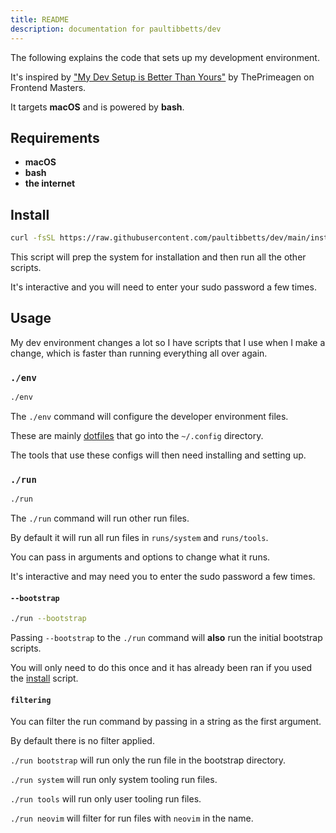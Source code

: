 ```yaml
---
title: README
description: documentation for paultibbetts/dev
---
```


The following explains the code that sets up my development environment.

It's inspired by ["My Dev Setup is Better Than Yours"](https://frontendmasters.com/courses/developer-productivity-v2/) by ThePrimeagen on Frontend Masters.

It targets **macOS** and is powered by **bash**.

## Requirements

- **macOS**
- **bash**
- **the internet**

## Install

```sh
curl -fsSL https://raw.githubusercontent.com/paultibbetts/dev/main/install | bash
```
This script will prep the system for installation and then run all the other scripts.

It's interactive and you will need to enter your sudo password a few times.

## Usage

My dev environment changes a lot so I have scripts that I use when I make a change, which is faster than running everything all over again.

### `./env`

```sh
./env
```

The `./env` command will configure the developer environment files.

These are mainly [dotfiles](https://en.wikipedia.org/wiki/Hidden_file_and_hidden_directory#Unix_and_Unix-like_environments) that go into the `~/.config` directory.

The tools that use these configs will then need installing and setting up.

### `./run`

```sh
./run
```

The `./run` command will run other run files.

By default it will run all run files in `runs/system` and `runs/tools`.

You can pass in arguments and options to change what it runs.

It's interactive and may need you to enter the sudo password a few times.

#### `--bootstrap`

```sh
./run --bootstrap
```

Passing `--bootstrap` to the `./run` command will **also** run the initial bootstrap scripts.

You will only need to do this once and it has already been ran if you used the [install](#install) script.

#### `filtering`

You can filter the run command by passing in a string as the first argument. 

By default there is no filter applied.

`./run bootstrap` will run only the run file in the bootstrap directory.

`./run system` will run only system tooling run files.

`./run tools` will run only user tooling run files.

`./run neovim` will filter for run files with `neovim` in the name.
